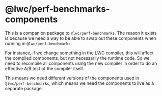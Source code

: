 # @lwc/perf-benchmarks-components

This is a companion package to `@lwc/perf-benchmarks`. The reason it exists is because we need a way to be able to swap out these components when running in `@lwc/perf-benchmarks`.

For instance, if we change something in the LWC compiler, this will affect the compiled components, but not necessarily the runtime code. So we need to recompile all components using the new compiler in order to do an effective A/B test of the compiler itself.

This means we need different versions of the components used in `@lwc/perf-benchmarks`, which means we need the components to live as a separate package.
